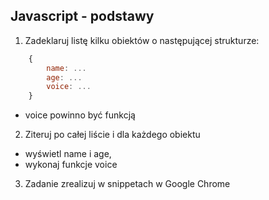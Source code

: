 ## Javascript - podstawy


1. Zadeklaruj listę kilku obiektów o następującej strukturze:
```javascript
    {
        name: ...
        age: ...
        voice: ...
    }
```
 - voice powinno być funkcją

2. Ziteruj po całej liście i dla każdego obiektu
- wyświetl name i age,
- wykonaj funkcje voice
3. Zadanie zrealizuj w snippetach w Google Chrome
